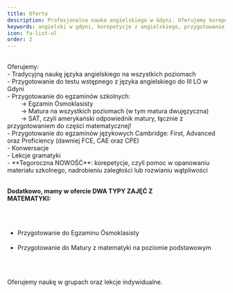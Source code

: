 ```yaml
---
title: Oferta
description: Profesjonalna nauka angielskiego w Gdyni. Oferujemy korepetycje z angielskiego, przygotowanie do matury podstawowej, rozszerzonej, dwujęzycznej oraz testów FCE, CAE, CPE.
keywords: angielski w gdyni, korepetycje z angielskiego, przygotowanie do matury, FCE, CAE, CPE
icon: fa-list-ul
order: 2
---
```

<div style="text-align: left; white-space: pre-wrap;">
Oferujemy:
- Tradycyjną naukę języka angielskiego na wszystkich poziomach 
- Przygotowanie do testu wstępnego z języka angielskiego do III LO w Gdyni  
- Przygotowanie do egzaminów szkolnych:
        → Egzamin Ósmoklasisty
        → Matura na wszystkich poziomach (w tym matura dwujęzyczna)
        → SAT, czyli amerykański odpowiednik matury, łącznie z przygotowaniem do części matematycznej!
- Przygotowanie do egzaminów językowych Cambridge: First, Advanced oraz Proficiency (dawniej FCE, CAE oraz CPE)
- Konwersacje
- Lekcje gramatyki 
- **Tegoroczna NOWOŚĆ**: korepetycje, czyli pomoc w opanowaniu materiału szkolnego, nadrobieniu zaległości lub rozwianiu wątpliwości


**Dodatkowo, mamy w ofercie DWA TYPY ZAJĘĆ Z MATEMATYKI:**
- Przygotowanie do Egzaminu Ósmoklasisty
- Przygotowanie do Matury z matematyki na poziomie podstawowym

Oferujemy naukę w grupach oraz lekcje indywidualne.
</div>
